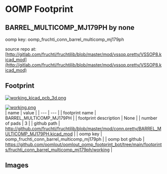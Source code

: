# OOMP Footprint  
## BARREL_MULTICOMP_MJ179PH  by none  
  
oomp key: oomp_fruchti_conn_barrel_multicomp_mj179ph  
  
source repo at: [http://gitlab.com/fruchti/fruchtilib/blob/master/mod/vssop.pretty/VSSOP8.kicad_mod](http://gitlab.com/fruchti/fruchtilib/blob/master/mod/vssop.pretty/VSSOP8.kicad_mod)  
## Footprint  
  
[![working_kicad_pcb_3d.png](working_kicad_pcb_3d_600.png)](working_kicad_pcb_3d.png)  
  
[![working.png](working_600.png)](working.png)  
| name | value | 
| --- | --- | 
| footprint name | BARREL_MULTICOMP_MJ179PH | 
| footprint description | None | 
| number of pads | 3 | 
| github path | http://github.com/fruchti/fruchtilib/blob/master/mod/conn.pretty/BARREL_MULTICOMP_MJ179PH.kicad_mod | 
| oomp key | oomp_fruchti_conn_barrel_multicomp_mj179ph | 
| oomp bot github | https://github.com/oomlout/oomlout_oomp_footprint_bot/tree/main/footprints/fruchti_conn_barrel_multicomp_mj179ph/working | 
## Images  
